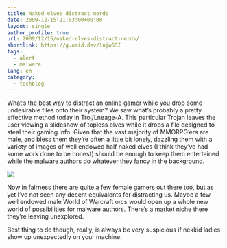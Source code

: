 ```yaml
---
title: Naked elves distract nerds
date: 2009-12-15T21:03:00+00:00
layout: single
author_profile: true
url: 2009/12/15/naked-elves-distract-nerds/
shortlink: https://g.omid.dev/1njw5SI
tags:
  - alert
  - malware
lang: en
category: 
  - techblog
---
```

What’s the best way to distract an online gamer while you drop some undesirable files onto their system? We saw what’s probably a pretty effective method today in Troj/Lneage-A. This particular Trojan leaves the user viewing a slideshow of topless elves while it drops a file designed to steal their gaming info. Given that the vast majority of MMORPG’ers are male, and bless them they’re often a little bit lonely, dazzling them with a variety of images of well endowed half naked elves (I think they’ve had some work done to be honest) should be enough to keep them entertained while the malware authors do whatever they fancy in the background.

[![](http://4.bp.blogspot.com/_vaUVXcmC3OI/SyfstWZVSQI/AAAAAAAAAWU/QsUxlKt76Pg/s400/elfblog.jpg)](http://4.bp.blogspot.com/_vaUVXcmC3OI/SyfstWZVSQI/AAAAAAAAAWU/QsUxlKt76Pg/s1600-h/elfblog.jpg)

Now in fairness there are quite a few female gamers out there too, but as yet I’ve not seen any decent equivalents for distracting us. Maybe a few well endowed male World of Warcraft orcs would open up a whole new world of possibilities for malware authors. There’s a market niche there they’re leaving unexplored.

Best thing to do though, really, is always be very suspicious if nekkid ladies show up unexpectedly on your machine.